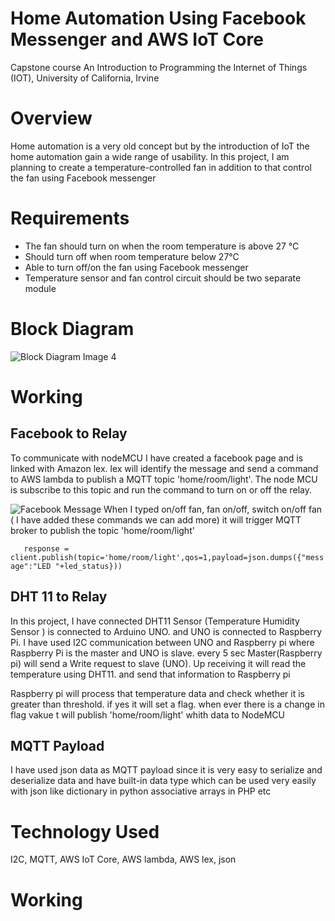 # Home Automation Using Facebook Messenger and AWS IoT Core
Capstone course  An Introduction to Programming the Internet of Things (IOT),  University of California, Irvine

# Overview
Home automation is a very old concept but by the introduction of IoT the home automation gain a wide range of usability. In this project, I am planning to create a temperature-controlled fan in addition to that control the fan using Facebook messenger  
# Requirements
* The fan should turn on when the room temperature is above 27 °C 
* Should turn off when room temperature below 27°C 
* Able to turn off/on the fan using Facebook messenger 
* Temperature sensor and fan control circuit should be two separate module

# Block Diagram
![Block Diagram Image 4](https://github.com/srsaidas/Programming-for-the-Internet-of-Things-Project/blob/master/block_dia.png)

# Working 
## Facebook to Relay
To communicate with nodeMCU I have created a facebook page and is linked with Amazon lex. lex will identify the message and send a command to AWS lambda to publish a MQTT topic 'home/room/light'. The node MCU is subscribe to this topic and run the command to turn on or off the relay.

![Facebook Message](https://github.com/srsaidas/Programming-for-the-Internet-of-Things-Project/blob/master/image/fb_message.png)
 When I typed on/off fan, fan on/off, switch on/off fan ( I have added these commands we can add more) it will trigger MQTT broker to publish the topic  'home/room/light' 

`    response = client.publish(topic='home/room/light',qos=1,payload=json.dumps({"message":"LED "+led_status}))
`
 
 ## DHT 11 to Relay 
 In this project, I have connected DHT11 Sensor (Temperature Humidity Sensor ) is connected to Arduino UNO.  and UNO is connected to Raspberry Pi. I have used I2C communication between UNO and Raspberry pi where Raspberry Pi is the master and UNO is slave. every 5 sec Master(Raspberry pi) will send a Write request to slave (UNO). Up receiving it will read the temperature using DHT11. and send that information to Raspberry pi

Raspberry pi will process that temperature data and check whether it is greater than threshold. if yes it will set a flag. when ever there is a change in flag vakue t will publish 'home/room/light' whith data to NodeMCU 

## MQTT Payload 
I have used json data as MQTT payload since it is very easy to serialize and deserialize data and have  built-in data type which can be used very easily with json like dictionary in python  associative arrays in PHP etc

# Technology Used
I2C, MQTT, AWS IoT Core, AWS lambda, AWS lex, json 

# Working 

